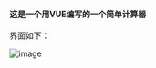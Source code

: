 #### 这是一个用VUE编写的一个简单计算器

界面如下：

![image](https://github.com/yyqflfl/vue-calculate/blob/master/image/1.png)

